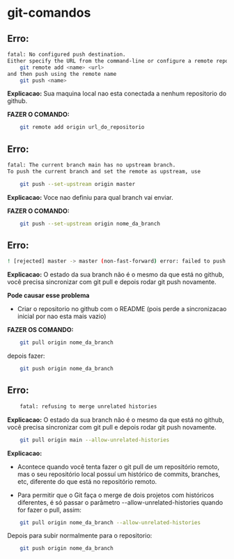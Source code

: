 # git-comandos

## Erro:

```bash
fatal: No configured push destination.
Either specify the URL from the command-line or configure a remote repository using
    git remote add <name> <url>
and then push using the remote name
    git push <name>
```
**Explicacao:**
Sua maquina local nao esta conectada a nenhum repositorio do github.

**FAZER O COMANDO:**

```bash
    git remote add origin url_do_repositorio
```

## Erro:

```bash
fatal: The current branch main has no upstream branch.
To push the current branch and set the remote as upstream, use

    git push --set-upstream origin master
```

**Explicacao:**
Voce nao definiu para qual branch vai enviar.

**FAZER O COMANDO:**

```bash
    git push --set-upstream origin nome_da_branch
```

## Erro:

```bash
! [rejected] master -> master (non-fast-forward) error: failed to push some refs to 'https://github.com/USERNAME/REPOSITORY.git' hint: Updates were rejected because the tip of your current branch is behind hint: its remote counterpart. Integrate the remote changes (e.g. hint: 'git pull ...') before pushing again. hint: See the 'Note about fast-forwards' in 'git push --help' for details.
```

**Explicacao:**
O estado da sua branch não é o mesmo da que está no github, você precisa sincronizar com git pull e depois rodar git push novamente.

**Pode causar esse problema** 
- Criar o repositorio no github com o README (pois perde a sincronizacao inicial por nao esta mais vazio)

**FAZER OS COMANDO:**

```bash
    git pull origin nome_da_branch
```
depois fazer:

```bash
    git push origin nome_da_branch
```

## Erro:

```bash
    fatal: refusing to merge unrelated histories
```

**Explicacao:**
O estado da sua branch não é o mesmo da que está no github, você precisa sincronizar com git pull e depois rodar git push novamente.

```bash
    git pull origin main --allow-unrelated-histories
```

**Explicacao:**
- Acontece quando você tenta fazer o git pull de um repositório remoto, mas o seu repositório local possuí um histórico de commits, branches, etc, diferente do que está no repositório remoto.

- Para permitir que o Git faça o merge de dois projetos com históricos diferentes, é só passar o parâmetro --allow-unrelated-histories quando for fazer o pull, assim:

```bash
    git pull origin nome_da_branch --allow-unrelated-histories
```

Depois para subir normalmente para o repositorio:

```bash
    git push origin nome_da_branch
```

